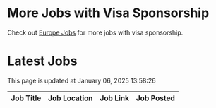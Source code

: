 # More Jobs with Visa Sponsorship

Check out [Europe Jobs](https://github.com/sureshparimi/europejobs#latest-jobs) for more jobs with visa sponsorship.

# Latest Jobs

This page is updated at January 06, 2025 13:58:26

| Job Title | Job Location | Job Link | Job Posted |
| --- | --- | --- | --- |
